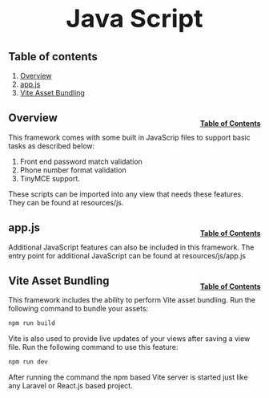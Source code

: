 <h1 style="font-size: 50px; text-align: center;">Java Script</h1>

## Table of contents
1. [Overview](#overview)
2. [app.js](#app_js)
3. [Vite Asset Bundling](#vite-asset-bundling)
## Overview <a id="overview"></a><span style="float: right; font-size: 14px; padding-top: 15px;">[Table of Contents](#table-of-contents)</span>
This framework comes with some built in JavaScrip files to support basic tasks as described below:
1. Front end password match validation
2. Phone number format validation
3. TinyMCE support.

These scripts can be imported into any view that needs these features.  They can be found at resources/js.

## app.js <a id="app_js"></a><span style="float: right; font-size: 14px; padding-top: 15px;">[Table of Contents](#table-of-contents)</span>
Additional JavaScript features can also be included in this framework.  The entry point for additional JavaScript can be found at resources/js/app.js

## Vite Asset Bundling <a id="vite-asset-bundling"></a><span style="float: right; font-size: 14px; padding-top: 15px;">[Table of Contents](#table-of-contents)</span>
This framework includes the ability to perform Vite asset bundling.  Run the following command to bundle your assets:
```sh
npm run build
```

Vite is also used to provide live updates of your views after saving a view file.  Run the following command to use this feature:
```sh
npm run dev
```

After running the command the npm based Vite server is started just like any Laravel or React.js based project.